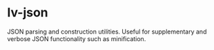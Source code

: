 # lv-json
JSON parsing and construction utilities. Useful for supplementary and verbose JSON functionality such as minification.
